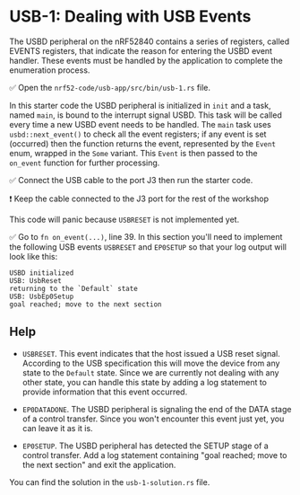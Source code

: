 # USB-1: Dealing with USB Events

The USBD peripheral on the nRF52840 contains a series of registers, called EVENTS registers, that indicate the reason for entering the USBD event handler. These events must be handled by the application to complete the enumeration process.

✅ Open the `nrf52-code/usb-app/src/bin/usb-1.rs` file.

In this starter code the USBD peripheral is initialized in `init` and a task, named `main`, is bound to the interrupt signal USBD. This task will be called every time a new USBD event needs to be handled. The `main` task uses `usbd::next_event()` to check all the event registers; if any event is set (occurred) then the function returns the event, represented by the `Event` enum, wrapped in the `Some` variant. This `Event` is then passed to the `on_event` function for further processing.

✅ Connect the USB cable to the port J3 then run the starter code.

❗️ Keep the cable connected to the J3 port for the rest of the workshop

This code will panic because `USBRESET` is not implemented yet.

✅ Go to `fn on_event(...)`, line 39. In this section you'll need to implement the following USB events `USBRESET` and `EP0SETUP` so that your log output will look like this:

``` console
USBD initialized
USB: UsbReset
returning to the `Default` state
USB: UsbEp0Setup
goal reached; move to the next section
```

## Help

- `USBRESET`. This event indicates that the host issued a USB reset signal. According to the USB specification this will move the device from any state to the `Default` state. Since we are currently not dealing with any other state, you can handle this state by adding a log statement to provide information that this event occurred.

- `EP0DATADONE`. The USBD peripheral is signaling the end of the DATA stage of a control transfer. Since you won't encounter this event just yet, you can leave it as it is.

- `EP0SETUP`. The USBD peripheral has detected the SETUP stage of a control transfer. Add a log statement containing "goal reached; move to the next section" and exit the application.

You can find the solution in the `usb-1-solution.rs` file.
